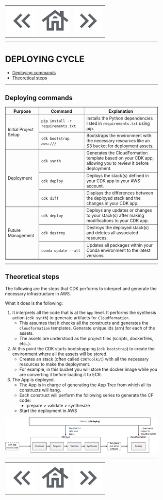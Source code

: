 <table align="center">
  <tr>
    <td>
      <a href="./05-app-folder-structure.md">
        <img src="../static/icons/arrow_left.png" alt="Left" title="App folder structure">
      </a>
    </td>
    <td>
      <a href="../../README.md">
        <img src="../static/icons/house.png" alt="Home" title="Back to the index">
      </a>
    </td>
    <td>
      <a href="./06-deploying-cycle.md">
        <img src="../static/icons/arrow_right.png" alt="Right">
      </a>
    </td>
  </tr>
</table>

---

# DEPLOYING CYCLE

- [Deploying commands](#deploying-commands)
- [Theoretical steps](#theoretical-steps)

---

## Deploying commands

<table border="1" cellpadding="10">
  <tr>
    <th>Purpose</th>
    <th>Command</th>
    <th>Explanation</th>
  </tr>
  
  <!-- Initial Project Setup -->
  <tr>
    <td rowspan="2">Initial Project Setup</td>
    <td><code>pip install -r requirements.txt</code></td>
    <td>Installs the Python dependencies listed in <code>requirements.txt</code> using pip.</td>
  </tr>
  <tr>
    <td><code>cdk bootstrap aws://<account-id>/<region></code></td>
    <td>Bootstraps the environment with the necessary resources like an S3 bucket for deployment assets.</td>
  </tr>

  <!-- Deployment Commands -->
  <tr>
    <td rowspan="3">Deployment</td>
    <td><code>cdk synth</code></td>
    <td>Generates the CloudFormation template based on your CDK app, allowing you to review it before deployment.</td>
  </tr>
  <tr>
    <td><code>cdk deploy</code></td>
    <td>Deploys the stack(s) defined in your CDK app to your AWS account.</td>
  </tr>
  <tr>
    <td><code>cdk diff</code></td>
    <td>Displays the differences between the deployed stack and the changes in your CDK app.</td>
  </tr>

  <!-- Future Management -->
  <tr>
    <td rowspan="3">Future Management</td>
    <td><code>cdk deploy</code></td>
    <td>Deploys any updates or changes to your stack(s) after making modifications to your CDK app.</td>
  </tr>
  <tr>
    <td><code>cdk destroy</code></td>
    <td>Destroys the deployed stack(s) and deletes all associated resources.</td>
  </tr>
  <tr>
    <td><code>conda update --all</code></td>
    <td>Updates all packages within your Conda environment to the latest versions.</td>
  </tr>
</table>

---

## Theoretical steps

The following are the steps that CDK performs to interpret and generate the necessary infrastructure in AWS.

What it does is the following:
1. It interprets all the code that is at the `App` level.
It performs the synthesis action (`cdk synth`) to generate artifacts for `Cloudformation`.
    - This assumes that it checks all the constructs and generates the `Cloudformation` templates.
Generate unique ids (arn) for each of the assets.
    - The assets are understood as the project files (scripts, dockerfiles, etc..).
4. At this point the CDK starts bootstrapping (`cdk bootstrap`) to create the environment where all the assets will be stored.
    - Creates an stack (often called `CDKToolkit`) with all the necessary resources to make the deployment.
    - For example, in this bucket you will store the docker image while you are converting it before loading it to ECR.
5. The App is deployed.
    - The App is in charge of generating the App Tree from which all its constructs will hang.
    - Each construct will perform the following series to generate the CF code:
        - prepare > validate > synthesize
    - Start the deployment in AWS

<p align="center">
  <img src="../static/diagram/lifecycleapp.png">
</p>

---

<table align="center">
  <tr>
    <td>
      <a href="./05-app-folder-structure.md">
        <img src="../static/icons/arrow_left.png" alt="Left" title="App folder structure">
      </a>
    </td>
    <td>
      <a href="../../README.md">
        <img src="../static/icons/house.png" alt="Home" title="Back to the index">
      </a>
    </td>
    <td>
      <a href="./07-testing-infrastructure.md">
        <img src="../static/icons/arrow_right.png" alt="Right">
      </a>
    </td>
  </tr>
</table>
